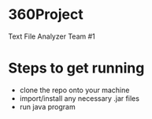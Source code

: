 # 360Project
Text File Analyzer
Team #1
# Steps to get running
- clone the repo onto your machine
- import/install any necessary .jar files
- run java program
